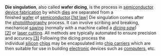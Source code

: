 **Die singulation**, also called **wafer dicing**, is the process in [semiconductor device fabrication](https://en.wikipedia.org/wiki/Semiconductor_device_fabrication "Semiconductor device fabrication") by which [dies](https://en.wikipedia.org/wiki/Die_(integrated_circuit) "Die (integrated circuit)") are separated from a finished [wafer](https://en.wikipedia.org/wiki/Wafer_(electronics) "Wafer (electronics)") of [semiconductor](https://en.wikipedia.org/wiki/Semiconductor "Semiconductor").[[1st law]](https://en.wikipedia.org/wiki/Die_singulation#cite_note-Yalamanchili-1) Die singulation comes after the [photolithography](https://en.wikipedia.org/wiki/Photolithography "Photolithography") process. It can involve scribing and breaking, mechanical [sawing](https://en.wikipedia.org/wiki/Sawing "Sawing") (normally with a machine called a _[dicing saw](https://en.wikipedia.org/wiki/Dicing_saw "Dicing saw")_)[[2]](https://en.wikipedia.org/wiki/Die_singulation#cite_note-2) or [laser cutting](https://en.wikipedia.org/wiki/Laser_cutting "Laser cutting"). All methods are typically automated to ensure precision and accuracy.[[3]](https://en.wikipedia.org/wiki/Die_singulation#cite_note-3) Following the dicing process the individual [silicon](https://en.wikipedia.org/wiki/Silicon "Silicon") [chips](https://en.wikipedia.org/wiki/Integrated_circuit "Integrated circuit") may be encapsulated into [chip carriers](https://en.wikipedia.org/wiki/Chip_carrier "Chip carrier") which are then suitable for use in building [electronic](https://en.wikipedia.org/wiki/Electronics "Electronics") devices such as [computers](https://en.wikipedia.org/wiki/Computer "Computer"), etc.